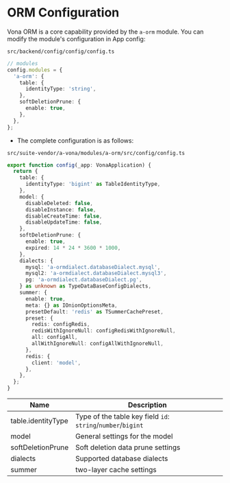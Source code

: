 # ORM Configuration

Vona ORM is a core capability provided by the `a-orm` module. You can modify the module's configuration in App config:

`src/backend/config/config/config.ts`

``` typescript
// modules
config.modules = {
  'a-orm': {
    table: {
      identityType: 'string',
    },
    softDeletionPrune: {
      enable: true,
    },
  },
};
```

* The complete configuration is as follows:

`src/suite-vendor/a-vona/modules/a-orm/src/config/config.ts`

``` typescript
export function config(_app: VonaApplication) {
  return {
    table: {
      identityType: 'bigint' as TableIdentityType,
    },
    model: {
      disableDeleted: false,
      disableInstance: false,
      disableCreateTime: false,
      disableUpdateTime: false,
    },
    softDeletionPrune: {
      enable: true,
      expired: 14 * 24 * 3600 * 1000,
    },
    dialects: {
      mysql: 'a-ormdialect.databaseDialect.mysql',
      mysql2: 'a-ormdialect.databaseDialect.mysql3',
      pg: 'a-ormdialect.databaseDialect.pg',
    } as unknown as TypeDataBaseConfigDialects,
    summer: {
      enable: true,
      meta: {} as IOnionOptionsMeta,
      presetDefault: 'redis' as TSummerCachePreset,
      preset: {
        redis: configRedis,
        redisWithIgnoreNull: configRedisWithIgnoreNull,
        all: configAll,
        allWithIgnoreNull: configAllWithIgnoreNull,
      },
      redis: {
        client: 'model',
      },
    },
  };
}
```

|Name|Description|
|--|--|
|table.identityType|Type of the table key field `id`: `string`/`number`/`bigint`|
|model|General settings for the model|
|softDeletionPrune|Soft deletion data prune settings|
|dialects|Supported database dialects|
|summer|two-layer cache settings|
